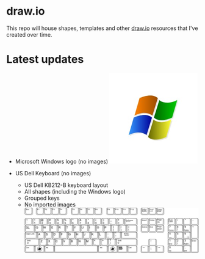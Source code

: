 # draw.io
This repo will house shapes, templates and other [draw.io][drawio-url] resources that I've created over time.
 

# Latest updates
  - Microsoft Windows logo (no images)
  ![windows.jpg](https://github.com/D4V3M0NK/draw.io/blob/master/logos/windows/windows.jpg)

  - US Dell Keyboard (no images)
    - US Dell KB212-B keyboard layout
    - All shapes (including the Windows logo)
    - Grouped keys
    - No imported images
  ![Keyboard.jpg](https://github.com/D4V3M0NK/draw.io/blob/master/keyboard/Keyboard.jpg)



   [drawio-url]: <http://https://app.diagrams.net/>
